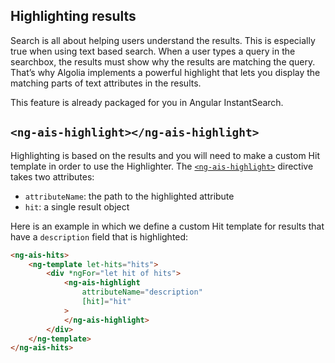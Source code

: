 ## Highlighting results

Search is all about helping users understand the results. This is especially true when using text based search. When a user types a query in the searchbox, the results must show why the results are matching the query. That’s why Algolia implements a powerful highlight that lets you display the matching parts of text attributes in the results.

This feature is already packaged for you in Angular InstantSearch.

## `<ng-ais-highlight></ng-ais-highlight>`

Highlighting is based on the results and you will need to make a custom Hit template in order to use the Highlighter. The [`<ng-ais-highlight>`](/widgets/highlight.md) directive takes two attributes:

* `attributeName`: the path to the highlighted attribute
* `hit`: a single result object

Here is an example in which we define a custom Hit template for results that have a `description` field that is highlighted:

```html
<ng-ais-hits>
    <ng-template let-hits="hits">
        <div *ngFor="let hit of hits">
            <ng-ais-highlight
                attributeName="description"
                [hit]="hit"
            >
            </ng-ais-highlight>
        </div>
    </ng-template>
</ng-ais-hits>
```
